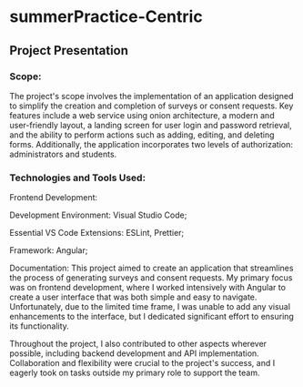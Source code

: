 # summerPractice-Centric

## Project Presentation

### Scope:
The project's scope involves the implementation of an application designed to simplify the creation and completion of surveys or consent requests. Key features include a web service using onion architecture, a modern and user-friendly layout, a landing screen for user login and password retrieval, and the ability to perform actions such as adding, editing, and deleting forms. Additionally, the application incorporates two levels of authorization: administrators and students.

### Technologies and Tools Used:
Frontend Development:

Development Environment: Visual Studio Code;

Essential VS Code Extensions: ESLint, Prettier;

Framework: Angular;

Documentation:
This project aimed to create an application that streamlines the process of generating surveys and consent requests. My primary focus was on frontend development, where I worked intensively with Angular to create a user interface that was both simple and easy to navigate. Unfortunately, due to the limited time frame, I was unable to add any visual enhancements to the interface, but I dedicated significant effort to ensuring its functionality.

Throughout the project, I also contributed to other aspects wherever possible, including backend development and API implementation. Collaboration and flexibility were crucial to the project's success, and I eagerly took on tasks outside my primary role to support the team.
